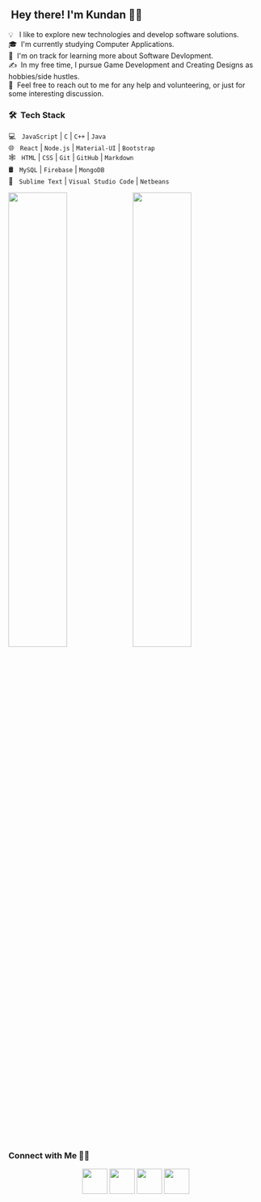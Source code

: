 ## &nbsp;Hey there! I'm Kundan 👋🏻

💡  &nbsp;&nbsp;I like to explore new technologies and develop software solutions.\
🎓 &nbsp;I'm currently studying Computer Applications.\
🌱 &nbsp;I'm on track for learning more about Software Devlopment.\
✍️ &nbsp;In my free time, I pursue Game Development and Creating Designs as hobbies/side hustles.\
💬 &nbsp;Feel free to reach out to me for any help and volunteering, or just for some interesting discussion.


### 🛠 &nbsp;Tech Stack

💻 &nbsp; `JavaScript` | `C` | `C++` | `Java`\
🌐 &nbsp; `React` | `Node.js` | `Material-UI` | `Bootstrap`\
🕸 &nbsp; `HTML` | `CSS` | `Git` | `GitHub` | `Markdown`\
🛢 &nbsp; `MySQL` | `Firebase` | `MongoDB`\
🔧 &nbsp; `Sublime Text` |  `Visual Studio Code` | `Netbeans`


<p>
  <img width="48%" src="https://github-readme-stats.vercel.app/api?username=Kundan28&show_icons=true&theme=tokyonight&include_all_commits=true&count_private=true" />
  <img width="48%" src="https://github-readme-streak-stats.herokuapp.com/?user=kundan28&theme=tokyonight" />
</p>

### Connect with Me 🤝🏻

<p align="center">
  <a href="https://www.linkedin.com/in/kundan28/" target="_blank" rel="noopener noreferrer"><img src="https://img.icons8.com/color/100/linkedin.png" width="50" /></a>
  <a href="https://medium.com/@kundan28" target="_blank" rel="noopener noreferrer"><img src="https://img.icons8.com/color/100/medium-monogram.png"  width="50" /></a>
  <a href="https://twitter.com/k_kundan28" target="_blank" rel="noopener noreferrer"><img src="https://img.icons8.com/color/100/twitter.png" width="50" /></a>  
  <a href="https://stackoverflow.com/users/11003837/kundan/" target="_blank" rel="noopener noreferrer"><img src="https://img.icons8.com/color/100/stackoverflow.png" width="50" /></a>  
</p>
